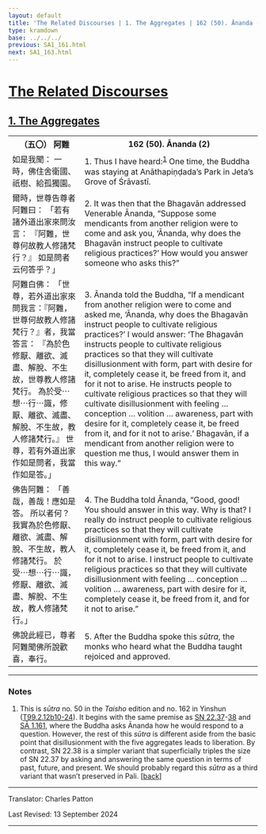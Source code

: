```yaml
---
layout: default
title: 'The Related Discourses | 1. The Aggregates | 162 (50). Ānanda (2)'
type: kramdown
base: ../../../
previous: SA1_161.html
next: SA1_163.html
---
```


<h1><a href='../index.html'>The Related Discourses</a></h1>
<h2><a href='index.html'>1. The Aggregates</a></h2>

<table class="trans">
  <th class='ch'>（五〇） 阿難</th>
  <th class='en'>162 (50). Ānanda (2)</th>
  <tr>
    <td title='t99.2.12b10'>如是我聞： 一時，佛住舍衛國、祇樹、給孤獨園。</td>
    <td id='p1'>1. Thus I have heard:<sup id="ref1"><a href="#n1">1</a></sup> One time, the Buddha was staying at Anāthapiṇḍada’s Park in Jeta’s Grove of Śrāvastī.</td>
  </tr>
  <tr>
    <td title='t99.2.12b11'>爾時，世尊告尊者阿難曰： 「若有諸外道出家來問汝言： 『阿難，世尊何故教人修諸梵行？』 如是問者云何答乎？」</td>
    <td id='p2'>2. It was then that the Bhagavān addressed Venerable Ānanda, “Suppose some mendicants from another religion were to come and ask you, ‘Ānanda, why does the Bhagavān instruct people to cultivate religious practices?’ How would you answer someone who asks this?”</td>
  </tr>
  <tr>
    <td title='t99.2.12b13'>阿難白佛： 「世尊，若外道出家來問我言：『阿難，世尊何故教人修諸梵行？』者，我當答言： 『為於色修厭、離欲、滅盡、解脫、不生故，世尊教人修諸梵行。 為於受⋯想⋯行⋯識，修厭、離欲、滅盡、解脫、不生故，教人修諸梵行。』 世尊，若有外道出家作如是問者，我當作如是答。」</td>
    <td id='p3'>3. Ānanda told the Buddha, “If a mendicant from another religion were to come and asked me, ‘Ānanda, why does the Bhagavān instruct people to cultivate religious practices?’ I would answer: ‘The Bhagavān instructs people to cultivate religious practices so that they will cultivate disillusionment with form, part with desire for it, completely cease it, be freed from it, and for it not to arise. He instructs people to cultivate religious practices so that they will cultivate disillusionment with feeling … conception … volition … awareness, part with desire for it, completely cease it, be freed from it, and for it not to arise.’ Bhagavān, if a mendicant from another religion were to question me thus, I would answer them in this way.”</td>
  </tr>
  <tr>
    <td title='t99.2.12b20'>佛告阿難： 「善哉，善哉！應如是答。 所以者何？ 我實為於色修厭、離欲、滅盡、解脫、不生故，教人修諸梵行。 於受⋯想⋯行⋯識，修厭、離欲、滅盡、解脫、不生故，教人修諸梵行。」</td>
    <td id='p4'>4. The Buddha told Ānanda, “Good, good! You should answer in this way. Why is that? I really do instruct people to cultivate religious practices so that they will cultivate disillusionment with form, part with desire for it, completely cease it, be freed from it, and for it not to arise. I instruct people to cultivate religious practices so that they will cultivate disillusionment with feeling … conception … volition … awareness, part with desire for it, completely cease it, be freed from it, and for it not to arise.”</td>
  </tr>
  <tr>
    <td title='t99.2.12b23'>佛說此經已，尊者阿難聞佛所說歡喜，奉行。</td>
    <td id='p5'>5. After the Buddha spoke this <em>sūtra</em>, the monks who heard what the Buddha taught rejoiced and approved.</td>
  </tr>
</table>

<hr/>

<h3 id="notes">Notes</h3>

<ol>
<li id="n1">This is <em>sūtra</em> no. 50 in the <cite>Taisho</cite> edition and no. 162 in Yinshun (<a href="https://cbetaonline.dila.edu.tw/zh/T02n0099_p0012b10" target="_blank">T99.2.12b10-24</a>). It begins with the same premise as <a href="https://suttacentral.net/sn22.37" target="_blank">SN 22.37</a>-<a href="https://suttacentral.net/sn22.38" target="_blank">38</a> and <a href="SA1_161.html" target="_blank">SĀ 1.161</a>, where the Buddha asks Ānanda how he would respond to a question. However, the rest of this <em>sūtra</em> is different aside from the basic point that disillusionment with the five aggregates leads to liberation. By contrast, SN 22.38 is a simpler variant that superficially triples the size of SN 22.37 by asking and answering the same question in terms of past, future, and present. We should probably regard this <em>sūtra</em> as a third variant that wasn’t preserved in Pali. [<a href="#ref1">back</a>]</li>
</ol>
<hr/>

<p class="translator">Translator: Charles Patton</p>
<p class='revised'>Last Revised: 13 September 2024</p>

<hr/>